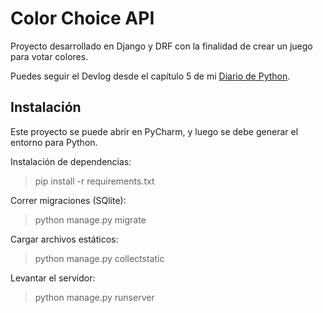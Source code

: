 # Color Choice API
Proyecto desarrollado en Django y DRF con la finalidad de crear un juego para votar colores.

Puedes seguir el Devlog desde el capítulo 5 de mi [Diario de Python](https://dev.to/maxwellnewage/diario-de-python-5-proyecto-color-choice-4khe).

## Instalación
Este proyecto se puede abrir en PyCharm, y luego se debe generar el entorno para Python.

Instalación de dependencias:
> pip install -r requirements.txt

Correr migraciones (SQlite):
> python manage.py migrate

Cargar archivos estáticos:
> python manage.py collectstatic

Levantar el servidor:
> python manage.py runserver